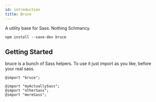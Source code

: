 ```yaml
---
id: introduction
title: Bruce
---
```


A utility base for Sass. Nothing Schmancy.

```
npm install --save-dev bruce
```


## Getting Started
bruce is a bunch of Sass helpers. To use it just import as you like, before your real sass. 

```
@import "bruce";

@import "myActuallySass";
@import "otherSass";
@import "moreSass";




